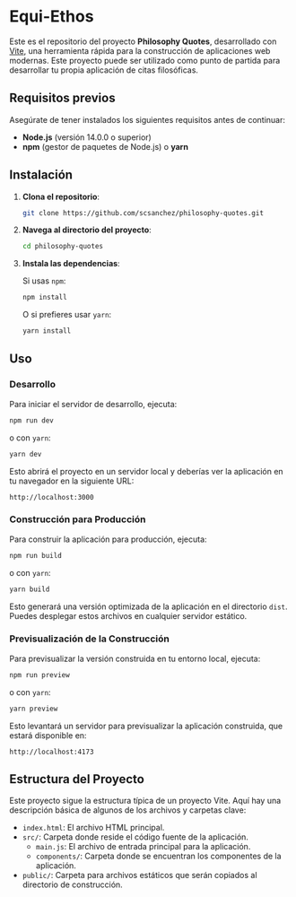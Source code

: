 # Equi-Ethos

Este es el repositorio del proyecto **Philosophy Quotes**, desarrollado con [Vite](https://vitejs.dev/), una herramienta rápida para la construcción de aplicaciones web modernas. Este proyecto puede ser utilizado como punto de partida para desarrollar tu propia aplicación de citas filosóficas.


## Requisitos previos

Asegúrate de tener instalados los siguientes requisitos antes de continuar:

- **Node.js** (versión 14.0.0 o superior)
- **npm** (gestor de paquetes de Node.js) o **yarn**

## Instalación

1. **Clona el repositorio**:

   ```bash
   git clone https://github.com/scsanchez/philosophy-quotes.git
   ```

2. **Navega al directorio del proyecto**:

   ```bash
   cd philosophy-quotes
   ```

3. **Instala las dependencias**:

   Si usas `npm`:

   ```bash
   npm install
   ```

   O si prefieres usar `yarn`:

   ```bash
   yarn install
   ```

## Uso

### Desarrollo

Para iniciar el servidor de desarrollo, ejecuta:

```bash
npm run dev
```

o con `yarn`:

```bash
yarn dev
```

Esto abrirá el proyecto en un servidor local y deberías ver la aplicación en tu navegador en la siguiente URL:

```
http://localhost:3000
```

### Construcción para Producción

Para construir la aplicación para producción, ejecuta:

```bash
npm run build
```

o con `yarn`:

```bash
yarn build
```

Esto generará una versión optimizada de la aplicación en el directorio `dist`. Puedes desplegar estos archivos en cualquier servidor estático.

### Previsualización de la Construcción

Para previsualizar la versión construida en tu entorno local, ejecuta:

```bash
npm run preview
```

o con `yarn`:

```bash
yarn preview
```

Esto levantará un servidor para previsualizar la aplicación construida, que estará disponible en:

```
http://localhost:4173
```

## Estructura del Proyecto

Este proyecto sigue la estructura típica de un proyecto Vite. Aquí hay una descripción básica de algunos de los archivos y carpetas clave:

- `index.html`: El archivo HTML principal.
- `src/`: Carpeta donde reside el código fuente de la aplicación.
  - `main.js`: El archivo de entrada principal para la aplicación.
  - `components/`: Carpeta donde se encuentran los componentes de la aplicación.
- `public/`: Carpeta para archivos estáticos que serán copiados al directorio de construcción.
